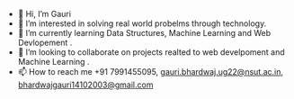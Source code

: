 - 👋 Hi, I’m Gauri
- 👀 I’m interested in solving real world probelms through technology.
- 🌱 I’m currently learning Data Structures, Machine Learning and Web Devlopement .
- 💞️ I’m looking to collaborate on projects realted to web develpoment and Machine Learning .
- 📫 How to reach me +91 7991455095, gauri.bhardwaj.ug22@nsut.ac.in, bhardwajgauri14102003@gmail.com

<!---
Gauribhardwaj03/Gauribhardwaj03 is a ✨ special ✨ repository because its `README.md` (this file) appears on your GitHub profile.
You can click the Preview link to take a look at your changes.
--->

